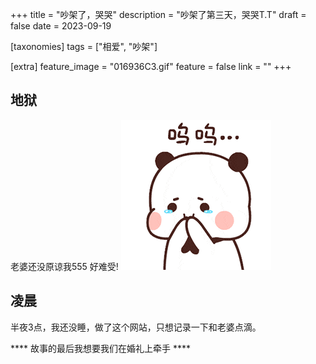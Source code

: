 +++
title = "吵架了，哭哭"
description = "吵架了第三天，哭哭T.T"
draft = false
date = 2023-09-19

[taxonomies]
tags = ["相爱", "吵架"]

[extra]
feature_image = "016936C3.gif"
feature = false
link = ""
+++


## 地狱
老婆还没原谅我555
好难受!
![Alt text](016936C3.gif)

## 凌晨
半夜3点，我还没睡，做了这个网站，只想记录一下和老婆点滴。

**** 故事的最后我想要我们在婚礼上牵手 ****
